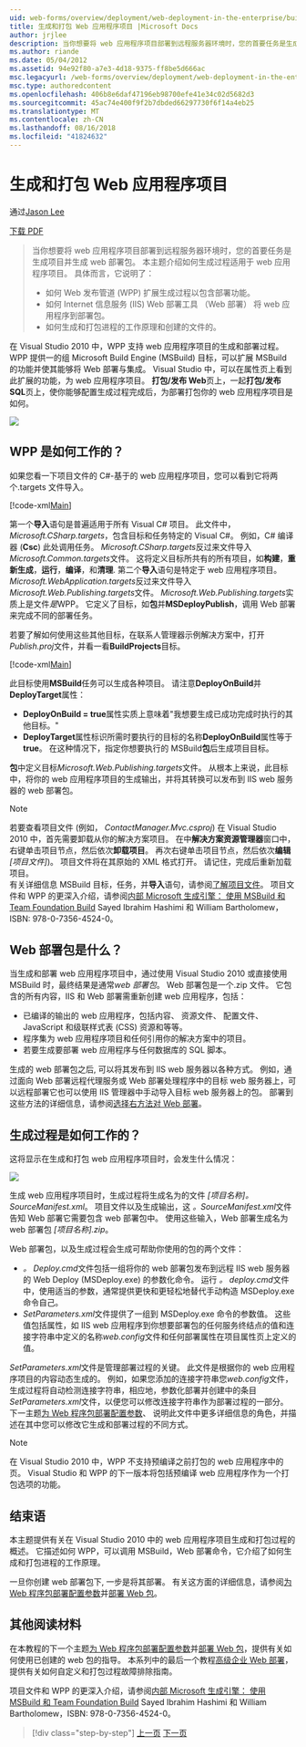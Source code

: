 ```yaml
---
uid: web-forms/overview/deployment/web-deployment-in-the-enterprise/building-and-packaging-web-application-projects
title: 生成和打包 Web 应用程序项目 |Microsoft Docs
author: jrjlee
description: 当你想要将 web 应用程序项目部署到远程服务器环境时，您的首要任务是生成项目并生成 web 部署 packa...
ms.author: riande
ms.date: 05/04/2012
ms.assetid: 94e92f80-a7e3-4d18-9375-ff8be5d666ac
msc.legacyurl: /web-forms/overview/deployment/web-deployment-in-the-enterprise/building-and-packaging-web-application-projects
msc.type: authoredcontent
ms.openlocfilehash: 406b8e6daf47196eb98700efe41e34c02d5682d3
ms.sourcegitcommit: 45ac74e400f9f2b7dbded66297730f6f14a4eb25
ms.translationtype: MT
ms.contentlocale: zh-CN
ms.lasthandoff: 08/16/2018
ms.locfileid: "41824632"
---
```

<a name="building-and-packaging-web-application-projects"></a>生成和打包 Web 应用程序项目
====================
通过[Jason Lee](https://github.com/jrjlee)

[下载 PDF](https://msdnshared.blob.core.windows.net/media/MSDNBlogsFS/prod.evol.blogs.msdn.com/CommunityServer.Blogs.Components.WeblogFiles/00/00/00/63/56/8130.DeployingWebAppsInEnterpriseScenarios.pdf)

> 当你想要将 web 应用程序项目部署到远程服务器环境时，您的首要任务是生成项目并生成 web 部署包。 本主题介绍如何生成过程适用于 web 应用程序项目。 具体而言，它说明了：
> 
> - 如何 Web 发布管道 (WPP) 扩展生成过程以包含部署功能。
> - 如何 Internet 信息服务 (IIS) Web 部署工具 （Web 部署） 将 web 应用程序到部署包。
> - 如何生成和打包进程的工作原理和创建的文件的。


在 Visual Studio 2010 中，WPP 支持 web 应用程序项目的生成和部署过程。 WPP 提供一的组 Microsoft Build Engine (MSBuild) 目标，可以扩展 MSBuild 的功能并使其能够将 Web 部署与集成。 Visual Studio 中，可以在属性页上看到此扩展的功能，为 web 应用程序项目。 **打包/发布 Web**页上，一起**打包/发布 SQL**页上，使你能够配置生成过程完成后，为部署打包你的 web 应用程序项目是如何。

![](building-and-packaging-web-application-projects/_static/image1.png)

## <a name="how-does-the-wpp-work"></a>WPP 是如何工作的？

如果您看一下项目文件的 C#-基于的 web 应用程序项目，您可以看到它将两个.targets 文件导入。


[!code-xml[Main](building-and-packaging-web-application-projects/samples/sample1.xml)]


第一个**导入**语句是普遍适用于所有 Visual C# 项目。 此文件中， *Microsoft.CSharp.targets*，包含目标和任务特定的 Visual C#。 例如，C# 编译器 (**Csc**) 此处调用任务。 *Microsoft.CSharp.targets*反过来文件导入*Microsoft.Common.targets*文件。 这将定义目标所共有的所有项目，如**构建**，**重新生成**，**运行**，**编译**，和**清理**. 第二个**导入**语句是特定于 web 应用程序项目。 *Microsoft.WebApplication.targets*反过来文件导入*Microsoft.Web.Publishing.targets*文件。 *Microsoft.Web.Publishing.targets*实质上是文件*是*WPP。 它定义了目标，如**包**并**MSDeployPublish**，调用 Web 部署来完成不同的部署任务。

若要了解如何使用这些其他目标，在联系人管理器示例解决方案中，打开*Publish.proj*文件，并看一看**BuildProjects**目标。


[!code-xml[Main](building-and-packaging-web-application-projects/samples/sample2.xml)]


此目标使用**MSBuild**任务可以生成各种项目。 请注意**DeployOnBuild**并**DeployTarget**属性：

- **DeployOnBuild = true**属性实质上意味着"我想要生成已成功完成时执行的其他目标。"
- **DeployTarget**属性标识所需时要执行的目标的名称**DeployOnBuild**属性等于**true**。 在这种情况下，指定你想要执行的 MSBuild**包**后生成项目目标。

**包**中定义目标*Microsoft.Web.Publishing.targets*文件。 从根本上来说，此目标中，将你的 web 应用程序项目的生成输出，并将其转换可以发布到 IIS web 服务器的 web 部署包。

> [!NOTE]
> 若要查看项目文件 (例如， <em>ContactManager.Mvc.csproj</em>) 在 Visual Studio 2010 中，首先需要卸载从你的解决方案项目。 在中<strong>解决方案资源管理器</strong>窗口中，右键单击项目节点，然后依次<strong>卸载项目</strong>。 再次右键单击项目节点，然后依次<strong>编辑</strong><em>[项目文件]</em>)。 项目文件将在其原始的 XML 格式打开。 请记住，完成后重新加载项目。  
> 有关详细信息 MSBuild 目标，任务，并<strong>导入</strong>语句，请参阅[了解项目文件](understanding-the-project-file.md)。 项目文件和 WPP 的更深入介绍，请参阅[内部 Microsoft 生成引擎： 使用 MSBuild 和 Team Foundation Build](http://amzn.com/0735645248) Sayed Ibrahim Hashimi 和 William Bartholomew，ISBN: 978-0-7356-4524-0。


## <a name="what-is-a-web-deployment-package"></a>Web 部署包是什么？

当生成和部署 web 应用程序项目中，通过使用 Visual Studio 2010 或直接使用 MSBuild 时，最终结果是通常*web 部署包*。 Web 部署包是一个.zip 文件。 它包含的所有内容，IIS 和 Web 部署需重新创建 web 应用程序，包括：

- 已编译的输出的 web 应用程序，包括内容、 资源文件、 配置文件、 JavaScript 和级联样式表 (CSS) 资源和等等。
- 程序集为 web 应用程序项目和任何引用你的解决方案中的项目。
- 若要生成要部署 web 应用程序与任何数据库的 SQL 脚本。

生成的 web 部署包之后, 可以将其发布到 IIS web 服务器以各种方式。 例如，通过面向 Web 部署远程代理服务或 Web 部署处理程序中的目标 web 服务器上，可以远程部署它也可以使用 IIS 管理器中手动导入目标 web 服务器上的包。 部署到这些方法的详细信息，请参阅[选择右方法对 Web 部署](../configuring-server-environments-for-web-deployment/choosing-the-right-approach-to-web-deployment.md)。

## <a name="how-does-the-build-process-work"></a>生成过程是如何工作的？

这将显示在生成和打包 web 应用程序项目时，会发生什么情况：

![](building-and-packaging-web-application-projects/_static/image2.png)

生成 web 应用程序项目时，生成过程将生成名为的文件 *[项目名称]。SourceManifest.xml*。 项目文件以及生成输出，这 *。SourceManifest.xml*文件告知 Web 部署它需要包含 web 部署包中。 使用这些输入，Web 部署生成名为 web 部署包 *[项目名称].zip*。

Web 部署包，以及生成过程会生成可帮助你使用的包的两个文件：

- *。 Deploy.cmd*文件包括一组将你的 web 部署包发布到远程 IIS web 服务器的 Web Deploy (MSDeploy.exe) 的参数化命令。 运行 *。 deploy.cmd*文件中，使用适当的参数，通常提供更快和更轻松地替代手动构造 MSDeploy.exe 命令自己。
- *SetParameters.xml*文件提供了一组到 MSDeploy.exe 命令的参数值。 这些值包括属性，如 IIS web 应用程序到你想要部署包的任何服务终结点的值和连接字符串中定义的名称*web.config*文件和任何部署属性在项目属性页上定义的值。

*SetParameters.xml*文件是管理部署过程的关键。 此文件是根据你的 web 应用程序项目的内容动态生成的。 例如，如果您添加的连接字符串您*web.config*文件，生成过程将自动检测连接字符串，相应地，参数化部署并创建中的条目*SetParameters.xml*文件，以便您可以修改连接字符串作为部署过程的一部分。 下一主题[为 Web 程序包部署配置参数](configuring-parameters-for-web-package-deployment.md)、 说明此文件中更多详细信息的角色，并描述在其中您可以修改它生成和部署过程的不同方式。

> [!NOTE]
> 在 Visual Studio 2010 中，WPP 不支持预编译之前打包的 web 应用程序中的页。 Visual Studio 和 WPP 的下一版本将包括预编译 web 应用程序作为一个打包选项的功能。


## <a name="conclusion"></a>结束语

本主题提供有关在 Visual Studio 2010 中的 web 应用程序项目生成和打包过程的概述。 它描述如何 WPP，可以调用 MSBuild，Web 部署命令，它介绍了如何生成和打包进程的工作原理。

一旦你创建 web 部署包下, 一步是将其部署。 有关这方面的详细信息，请参阅[为 Web 程序包部署配置参数](configuring-parameters-for-web-package-deployment.md)并[部署 Web 包](deploying-web-packages.md)。

## <a name="further-reading"></a>其他阅读材料

在本教程的下一个主题[为 Web 程序包部署配置参数](configuring-parameters-for-web-package-deployment.md)并[部署 Web 包](deploying-web-packages.md)，提供有关如何使用已创建的 web 包的指导。 本系列中的最后一个教程[高级企业 Web 部署](../advanced-enterprise-web-deployment/advanced-enterprise-web-deployment.md)，提供有关如何自定义和打包过程故障排除指南。

项目文件和 WPP 的更深入介绍，请参阅[内部 Microsoft 生成引擎： 使用 MSBuild 和 Team Foundation Build](http://amzn.com/0735645248) Sayed Ibrahim Hashimi 和 William Bartholomew，ISBN: 978-0-7356-4524-0。

> [!div class="step-by-step"]
> [上一页](understanding-the-build-process.md)
> [下一页](configuring-parameters-for-web-package-deployment.md)
